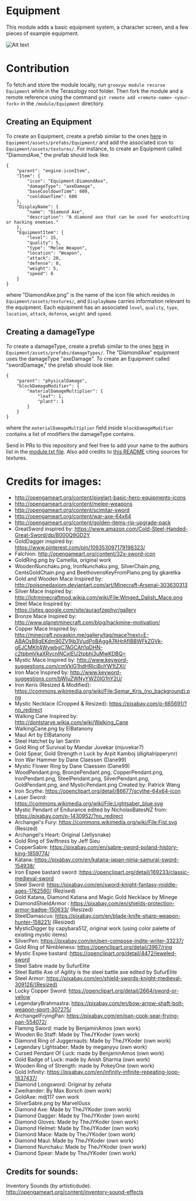 Equipment
============

This module adds a basic equipment system, a character screen, and a few pieces of example equipment.

![Alt text](https://i.imgur.com/YX4JC0H.png)

# Contribution
To fetch and store the module locally, run `groovyw module recurse Equipment` while in the Terasology root folder. Then fork the module and a remote reference using the command `git remote add <remote-name> <your-fork>` in the `/module/Equipment` directory.

## Creating an Equipment
To create an Equipment, create a prefab similar to the ones [here](https://github.com/Terasology/Equipment/tree/master/assets/prefabs/Equipment) in `Equipment/assets/prefabs/Equipment/` and add the associated icon to `Equipment/assets/textures/`. For instance, to create an Equipment called "DiamondAxe," the prefab should look like:
```
{
    "parent": "engine:iconItem",
    "Item": {
        "icon": "Equipment:DiamondAxe",
        "damageType": "axeDamage",
        "baseCooldownTime": 600,
        "cooldownTime": 600
    },
    "DisplayName": {
        "name": "Diamond Axe",
        "description": "A diamond axe that can be used for woodcutting or hacking enemies."
    },
    "EquipmentItem": {
        "level": 15,
        "quality": 5,
        "type": "Melee Weapon",
        "location": "Weapon",
        "attack": 20,
        "defense": 0,
        "weight": 5,
        "speed": 6
    }
}
```
where "DiamondAxe.png" is the name of the icon file which resides in `Equipment/assets/textures/`, and
`DisplayName` carries information relevant to the equipment.
Each equipment has an associated `level`, `quality`, `type`, `location`, `attack`, `defense`, `weight` and `speed`.

## Creating a damageType
To create a damageType, create a prefab similar to the ones [here](https://github.com/Terasology/Equipment/tree/master/assets/prefabs/damageTypes) in `Equipment/assets/prefabs/damageTypes/`. The "DiamondAxe" equipment uses the damageType "axeDamage". To create an Equipment called "swordDamage," the prefab should look like:
```
{
    "parent": "physicalDamage",
    "blockDamageModifier": {
        "materialDamageMultiplier": {
            "leaf": 1,
            "plant": 1
        }
    }
}
```
where the  `materialDamageMultiplier` field inside `blockDamageModifier` contains a list of modifiers the damageType contains.

Send in PRs to this repository and feel free to add your name to the authors list in the [module.txt file](https://github.com/Terasology/Equipment/blob/master/module.txt). Also add credits to [this README](https://github.com/Terasology/Equipment/blob/master/README.md) citing sources for textures.

# Credits for images:

* http://opengameart.org/content/pixelart-basic-hero-equipments-icons
* http://opengameart.org/content/melee-weapons
* http://opengameart.org/content/scimitar-sword
* http://opengameart.org/content/war-axe-64x64
* http://opengameart.org/content/golden-items-rip-upgrade-pack
* GreatSword inspired by: https://www.amazon.com/Cold-Steel-Handed-Great-Sword/dp/B000Q9GD2Y
* GoldDagger inspired by: https://www.pinterest.com/pin/109353097179198323/
* Falchion: http://opengameart.org/content/32x-sword-icon
* GoldRing.png by Camellia, original work
* WoodenNunchaku.png, IronNunchaku.png, SilverChain.png, CentsGoldChain.png and BeethovensKeyFromPiano.png by gkaretka
* Gold and Wooden Mace Inspired by: http://poisonedaxiom.deviantart.com/art/Minecraft-Arsenal-303630313
* Silver Mace Inspired by: http://lotrminecraftmod.wikia.com/wiki/File:Winged_Dalish_Mace.png
* Steel Mace Inspired by: https://sites.google.com/site/auraofzephyr/gallery
* Bronze Mace Inspired by: http://www.planetminecraft.com/blog/hackmine-motivation/
* Copper Mace Inspired by: http://minecraft.novaskin.me/gallery/tag/mace?next=E-ABAOsB8gEKdm90ZV9jb3VudPoBAggA7AHrAfIBBWFkZGVk-gEJCMKIt4WvwbgC7AGCAh1qDHN-c2tpbmVkaXRvcnINCxIEU2tpbhi3uMwKDBQ=
* Mystic Mace Inspired by: http://www.keyword-suggestions.com/cmVkIG1hdHRlciBoYW1tZXI/
* Iron Mace Inspired by: http://www.keyword-suggestions.com/bWluZWNyYWZ0IG1hY2U/
* Iron Keris (Resized & Modified): https://commons.wikimedia.org/wiki/File:Semar_Kris_(no_background).png
* Mystic Necklace (Cropped & Resized): https://pixabay.com/p-665691/?no_redirect
* Walking Cane Inspired by: http://dontstarve.wikia.com/wiki/Walking_Cane
* WalkingCane.png by ElBatanony
* Maul Art by ElBatanony
* Steel Hatchet by Ian Santin
* Gold Ring of Survival by Mandar Juvekar (mjuvekar7) 
* Gold Spear, Gold Strength n Luck by Arpit Kamboj (digitalripperynr)
* Iron War Hammer by Dane Claessen (Dane99)
* Mystic Flower Ring by Dane Claessen (Dane99) 
* WoodPendant.png, BronzePendant.png, CopperPendant.png, IronPendant.png, SteelPendant.png, SilverPendant.png, GoldPendant.png, and MysticPendant.png Created by: Patrick Wang
* Iron Scythe: https://openclipart.org/detail/86677/scythe-64x64-icon
* Laser Sword: https://commons.wikimedia.org/wiki/File:Lightsaber_blue.svg 
* Mystic Pendant of Endurance edited by NicholasBatesNZ from: https://pixabay.com/p-1430952/?no_redirect
* Archangel's Fury: https://commons.wikimedia.org/wiki/File:Fist.svg (Resized)
* Archangel's Heart: Original (Jellysnake)
* Gold Ring of Swiftness by Jeff Sieu
* CopperSabre: https://pixabay.com/en/sabre-sword-poland-history-king-1859774/
* Katana: https://pixabay.com/en/katana-japan-ninja-samurai-sword-154938/
* Iron Espee bastard sword :https://openclipart.org/detail/169233/classic-medieval-sword
* Steel Sword: https://pixabay.com/en/sword-knight-fantasy-middle-ages-1762560/ (Rezised)
* Gold Katana, Diamond Katana and Magic Gold Necklace by Minege
* DiamondShieldArmor : https://pixabay.com/en/shields-protection-armor-badge-150633/ (Resized)
* SteelDamascus: https://pixabay.com/en/blade-knife-sharp-weapon-hunter-158221/ (Resized) 
* MysticDigger by capybara512, original work (using color palette of existing mystic items)
* SilverPen: https://pixabay.com/en/pen-compose-indite-writer-33237/
* Gold Ring of Nimbleness: https://openclipart.org/detail/3967/ring
* Mystic Espee bastard :https://openclipart.org/detail/4472/jeweled-sword
* Steel Sabre made by SufurElite
* Steel Battle Axe of Agility is the steel battle axe edited by SufurElite
* Steel Armor: https://pixabay.com/en/shield-swords-knight-medieval-309126/(Resized)
* Lucky Copper Sword: https://openclipart.org/detail/2664/sword-or-yellow
* LegendaryBrahmastra: https://pixabay.com/en/bow-arrow-shaft-bolt-weapon-sport-307275/
* ArchangelFryingPan: https://pixabay.com/en/pan-cook-sear-frying-pan-554072/
* Flaming Sword: made by BenjaminAmos (own work)
* Wooden Bo Staff: Made by TheJYKoder (own work)
* Diamond Ring of Juggernauts: Made by TheJYKoder (own work)
* Legendary Lightsaber: Made by meganyyu (own work)
* Cursed Pendant Of Luck: made by BenjaminAmos (own work)
* Gold Badge of Luck: made by Anish Sharma (own work)
* Wooden Ring of Strength: made by PokeyOne (own work)
* Gold Infinity: https://pixabay.com/en/infinity-infinite-repeating-loop-1837437/
* Diamond Longsword: Original by zehata
* Zweihander: By Max Borsch (own work)
* GoldAxe: mdj117 own work
* SilverSabre.png by Marvel0usx
* Diamond Axe: Made by TheJYKoder (own work)
* Diamond Dagger: Made by TheJYKoder (own work)
* Diamond Gloves: Made by TheJYKoder (own work)
* Diamond Helmet: Made by TheJYKoder (own work)
* Diamond Mace: Made by TheJYKoder (own work)
* Diamond Maul: Made by TheJYKoder (own work)
* Diamond Nunchaku: Made by TheJYKoder (own work)
* Diamond Spear: Made by TheJYKoder (own work)

## Credits for sounds:

Inventory Sounds (by artisticdude): http://opengameart.org/content/inventory-sound-effects
